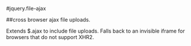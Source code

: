 #jquery.file-ajax

##cross browser ajax file uploads.

Extends $.ajax to include file uploads.  Falls back to an invisible iframe for
browsers that do not support XHR2.
